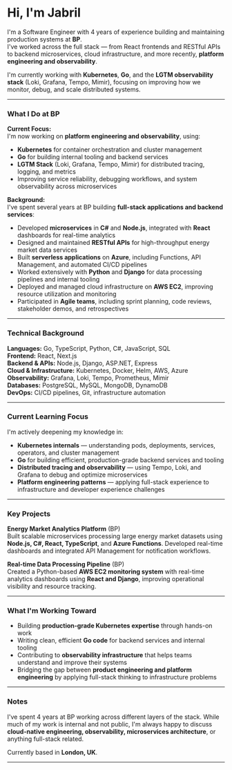 # Hi, I'm Jabril

I'm a Software Engineer with 4 years of experience building and maintaining production systems at **BP**.  
I've worked across the full stack — from React frontends and RESTful APIs to backend microservices, cloud infrastructure, and more recently, **platform engineering and observability**.

I'm currently working with **Kubernetes**, **Go**, and the **LGTM observability stack** (Loki, Grafana, Tempo, Mimir), focusing on improving how we monitor, debug, and scale distributed systems.

---

### What I Do at BP

**Current Focus:**  
I'm now working on **platform engineering and observability**, using:
- **Kubernetes** for container orchestration and cluster management  
- **Go** for building internal tooling and backend services  
- **LGTM Stack** (Loki, Grafana, Tempo, Mimir) for distributed tracing, logging, and metrics  
- Improving service reliability, debugging workflows, and system observability across microservices  

**Background:**  
I've spent several years at BP building **full-stack applications and backend services**:
- Developed **microservices** in **C#** and **Node.js**, integrated with **React** dashboards for real-time analytics  
- Designed and maintained **RESTful APIs** for high-throughput energy market data services  
- Built **serverless applications** on **Azure**, including Functions, API Management, and automated CI/CD pipelines  
- Worked extensively with **Python** and **Django** for data processing pipelines and internal tooling  
- Deployed and managed cloud infrastructure on **AWS EC2**, improving resource utilization and monitoring  
- Participated in **Agile teams**, including sprint planning, code reviews, stakeholder demos, and retrospectives  

---

### Technical Background

**Languages:** Go, TypeScript, Python, C#, JavaScript, SQL  
**Frontend:** React, Next.js  
**Backend & APIs:** Node.js, Django, ASP.NET, Express  
**Cloud & Infrastructure:** Kubernetes, Docker, Helm, AWS, Azure  
**Observability:** Grafana, Loki, Tempo, Prometheus, Mimir  
**Databases:** PostgreSQL, MySQL, MongoDB, DynamoDB  
**DevOps:** CI/CD pipelines, Git, infrastructure automation  

---

### Current Learning Focus

I'm actively deepening my knowledge in:
- **Kubernetes internals** — understanding pods, deployments, services, operators, and cluster management  
- **Go** for building efficient, production-grade backend services and tooling  
- **Distributed tracing and observability** — using Tempo, Loki, and Grafana to debug and optimize microservices  
- **Platform engineering patterns** — applying full-stack experience to infrastructure and developer experience challenges  

---

### Key Projects

**Energy Market Analytics Platform** (BP)  
Built scalable microservices processing large energy market datasets using **Node.js, C#, React, TypeScript**, and **Azure Functions**. Developed real-time dashboards and integrated API Management for notification workflows.

**Real-time Data Processing Pipeline** (BP)  
Created a Python-based **AWS EC2 monitoring system** with real-time analytics dashboards using **React and Django**, improving operational visibility and resource tracking.

---

### What I'm Working Toward

- Building **production-grade Kubernetes expertise** through hands-on work  
- Writing clean, efficient **Go code** for backend services and internal tooling  
- Contributing to **observability infrastructure** that helps teams understand and improve their systems  
- Bridging the gap between **product engineering and platform engineering** by applying full-stack thinking to infrastructure problems  

---

### Notes

I've spent 4 years at BP working across different layers of the stack. While much of my work is internal and not public, I'm always happy to discuss **cloud-native engineering, observability, microservices architecture**, or anything full-stack related.

Currently based in **London, UK**.

---
